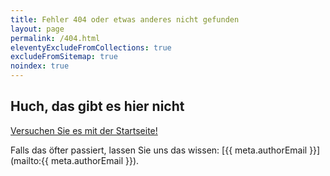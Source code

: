 ```yaml
---
title: Fehler 404 oder etwas anderes nicht gefunden
layout: page
permalink: /404.html
eleventyExcludeFromCollections: true
excludeFromSitemap: true
noindex: true
---
```


## Huch, das gibt es hier nicht

[Versuchen Sie es mit der Startseite!](/)

Falls das öfter passiert, lassen Sie uns das wissen: [{{ meta.authorEmail }}](mailto:{{ meta.authorEmail }}).
